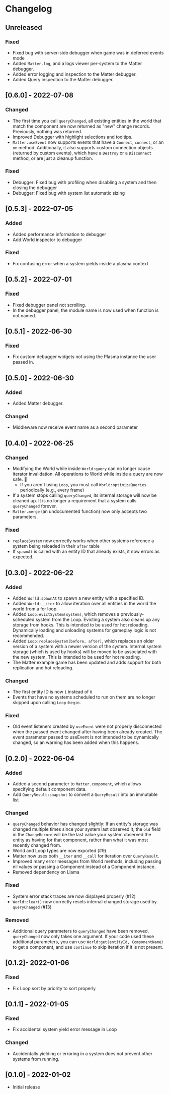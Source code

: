 # Changelog

## Unreleased
### Fixed
- Fixed bug with server-side debugger when game was in deferred events mode
- Added `Matter.log`, and a logs viewer per-system to the Matter debugger.
- Added error logging and inspection to the Matter debugger.
- Added Query inspection to the Matter debugger.

## [0.6.0] - 2022-07-08
### Changed
- The first time you call `queryChanged`, all existing entities in the world that match the component are now returned as "new" change records. Previously, nothing was returned.
- Improved Debugger with highlight selections and tooltips.
- `Matter.useEvent` now supports events that have a `Connect`, `connect`, or an `on` method. Additionally, it also supports custom connection objects (returned by custom events), which have a `Destroy` or a `Disconnect` method, or are just a cleanup function.

### Fixed
- Debugger: Fixed bug with profiling when disabling a system and then closing the debugger
- Debugger: Fixed bug with system list automatic sizing

## [0.5.3] - 2022-07-05
### Added
- Added performance information to debugger
- Add World inspector to debugger

### Fixed
- Fix confusing error when a system yields inside a plasma context

## [0.5.2] - 2022-07-01
### Fixed
- Fixed debugger panel not scrolling.
- In the debugger panel, the module name is now used when function is not named.

## [0.5.1] - 2022-06-30
### Fixed
- Fix custom debugger widgets not using the Plasma instance the user passed in.

## [0.5.0] - 2022-06-30
### Added
- Added Matter debugger.
### Changed
- Middleware now receive event name as a second parameter

## [0.4.0] - 2022-06-25
### Changed
- Modifying the World while inside `World:query` can no longer cause iterator invalidation. All operations to World while inside a query are now safe. 🎉
  - If you aren't using `Loop`, you must call `World:optimizeQueries` periodically (e.g., every frame)
- If a system stops calling `queryChanged`, its internal storage will now be cleaned up. It is no longer a requirement that a system calls `queryChanged` forever.
- `Matter.merge` (an undocumented function) now only accepts two parameters.
### Fixed
- `replaceSystem` now correctly works when other systems reference a system being reloaded in their `after` table
- If `spawnAt` is called with an entity ID that already exists, it now errors as expected.

## [0.3.0] - 2022-06-22
### Added
- Added `World:spawnAt` to spawn a new entity with a specified ID.
- Added `World:__iter` to allow iteration over all entities in the world the world from a for loop.
- Added `Loop:evictSystem(system)`, which removes a previously-scheduled system from the Loop. Evicting a system also cleans up any storage from hooks. This is intended to be used for hot reloading. Dynamically loading and unloading systems for gameplay logic is not recommended.
- Added `Loop:replaceSystem(before, after)`, which replaces an older version of a system with a newer version of the system. Internal system storage (which is used by hooks) will be moved to be associated with the new system. This is intended to be used for hot reloading.
- The Matter example game has been updated and adds support for both replication and hot reloading.
### Changed
- The first entity ID is now `1` instead of `0`
- Events that have no systems scheduled to run on them are no longer skipped upon calling `Loop:begin`.
### Fixed
- Old event listeners created by `useEvent` were not properly disconnected when the passed event changed after having been already created. The event parameter passed to useEvent is not intended to be dynamically changed, so an warning has been added when this happens.

## [0.2.0] - 2022-06-04
### Added
- Added a second parameter to `Matter.component`, which allows specifying default component data.
- Add `QueryResult:snapshot` to convert a `QueryResult` into an immutable list

### Changed
- `queryChanged` behavior has changed slightly: If an entity's storage was changed multiple times since your system last observed it, the `old` field in the `ChangeRecord` will be the last value your system observed the entity as having for that component, rather than what it was most recently changed from.
- World and Loop types are now exported (#9)
- Matter now uses both `__iter` and `__call` for iteration over `QueryResult`.
- Improved many error messages from World methods, including passing nil values or passing a Component instead of a Component instance.
- Removed dependency on Llama

### Fixed
- System error stack traces are now displayed properly (#12)
- `World:clear()` now correctly resets internal changed storage used by `queryChanged` (#13)

### Removed
- Additional query parameters to `queryChanged` have been removed. `queryChanged` now only takes one argument. If your code used these additional parameters, you can use `World:get(entityId, ComponentName)` to get a component, and use `continue` to skip iteration if it is not present.

## [0.1.2]- 2022-01-06
### Fixed
- Fix Loop sort by priority to sort properly

## [0.1.1] - 2022-01-05
### Fixed
- Fix accidental system yield error message in Loop

### Changed
- Accidentally yielding or erroring in a system does not prevent other systems from running.

## [0.1.0] - 2022-01-02

- Initial release